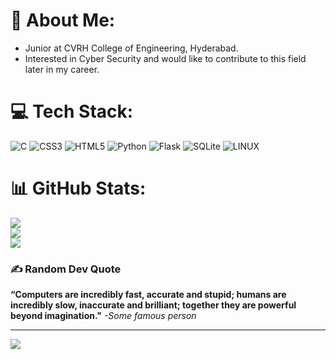 # 💫 About Me:
* Junior at CVRH College of Engineering, Hyderabad.<br>
* Interested in Cyber Security and would like to contribute to this field later in my career.<br>


# 💻 Tech Stack:
![C](https://img.shields.io/badge/c-%2300599C.svg?style=for-the-badge&logo=c&logoColor=white) ![CSS3](https://img.shields.io/badge/css3-%231572B6.svg?style=for-the-badge&logo=css3&logoColor=white) ![HTML5](https://img.shields.io/badge/html5-%23E34F26.svg?style=for-the-badge&logo=html5&logoColor=white) ![Python](https://img.shields.io/badge/python-3670A0?style=for-the-badge&logo=python&logoColor=ffdd54) ![Flask](https://img.shields.io/badge/flask-%23000.svg?style=for-the-badge&logo=flask&logoColor=white) ![SQLite](https://img.shields.io/badge/sqlite-%2307405e.svg?style=for-the-badge&logo=sqlite&logoColor=white) ![LINUX](https://img.shields.io/badge/Linux-FCC624?style=for-the-badge&logo=linux&logoColor=black)
# 📊 GitHub Stats:
![](https://github-readme-stats.vercel.app/api?username=Yashwanth-13&theme=dark&hide_border=false&include_all_commits=true&count_private=true)<br/>
![](https://github-readme-streak-stats.herokuapp.com/?user=Yashwanth-13&theme=dark&hide_border=false)<br/>
![](https://github-readme-stats.vercel.app/api/top-langs/?username=Yashwanth-13&theme=dark&hide_border=false&include_all_commits=true&count_private=true&layout=compact)

### ✍️ Random Dev Quote
**“Computers are incredibly fast, accurate and stupid; humans are incredibly slow, inaccurate and brilliant; together they are powerful beyond imagination."**
  *-Some famous person*

---
[![](https://visitcount.itsvg.in/api?id=Yashwanth-13&icon=0&color=0)](https://visitcount.itsvg.in)
